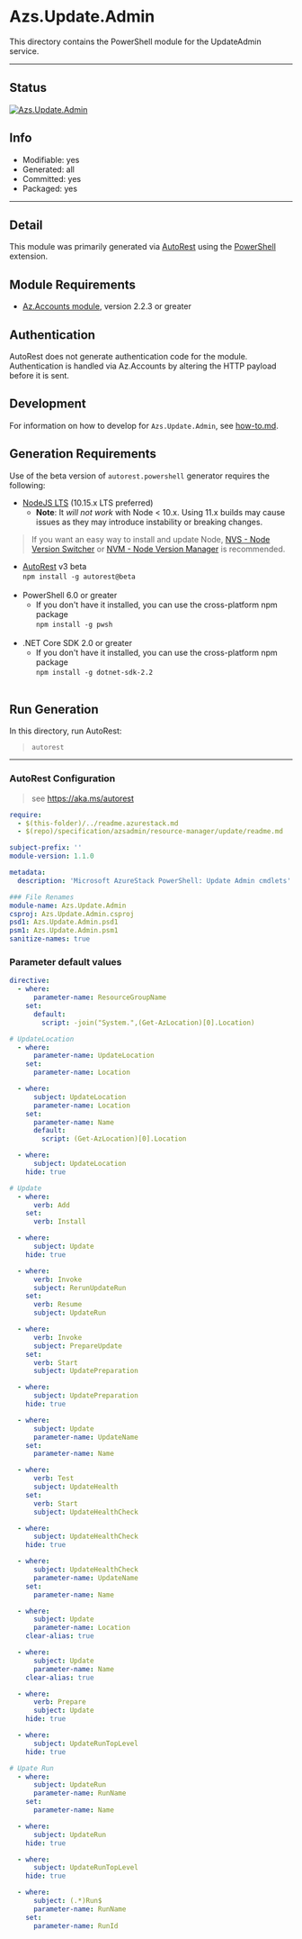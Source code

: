 <!-- region Generated -->
# Azs.Update.Admin
This directory contains the PowerShell module for the UpdateAdmin service.

---
## Status
[![Azs.Update.Admin](https://img.shields.io/powershellgallery/v/Azs.Update.Admin.svg?style=flat-square&label=Azs.Update.Admin "Azs.Update.Admin")](https://www.powershellgallery.com/packages/Azs.Update.Admin/)

## Info
- Modifiable: yes
- Generated: all
- Committed: yes
- Packaged: yes

---
## Detail
This module was primarily generated via [AutoRest](https://github.com/Azure/autorest) using the [PowerShell](https://github.com/Azure/autorest.powershell) extension.

## Module Requirements
- [Az.Accounts module](https://www.powershellgallery.com/packages/Az.Accounts/), version 2.2.3 or greater

## Authentication
AutoRest does not generate authentication code for the module. Authentication is handled via Az.Accounts by altering the HTTP payload before it is sent.

## Development
For information on how to develop for `Azs.Update.Admin`, see [how-to.md](how-to.md).
<!-- endregion -->

## Generation Requirements
Use of the beta version of `autorest.powershell` generator requires the following:
- [NodeJS LTS](https://nodejs.org) (10.15.x LTS preferred)
  - **Note**: It *will not work* with Node < 10.x. Using 11.x builds may cause issues as they may introduce instability or breaking changes.
> If you want an easy way to install and update Node, [NVS - Node Version Switcher](../nodejs/installing-via-nvs.md) or [NVM - Node Version Manager](../nodejs/installing-via-nvm.md) is recommended.
- [AutoRest](https://aka.ms/autorest) v3 beta <br>`npm install -g autorest@beta`<br>&nbsp;
- PowerShell 6.0 or greater
  - If you don't have it installed, you can use the cross-platform npm package <br>`npm install -g pwsh`<br>&nbsp;
- .NET Core SDK 2.0 or greater
  - If you don't have it installed, you can use the cross-platform npm package <br>`npm install -g dotnet-sdk-2.2`<br>&nbsp;

## Run Generation
In this directory, run AutoRest:
> `autorest`

---
### AutoRest Configuration
> see https://aka.ms/autorest

``` yaml
require:
  - $(this-folder)/../readme.azurestack.md
  - $(repo)/specification/azsadmin/resource-manager/update/readme.md

subject-prefix: ''
module-version: 1.1.0

metadata:
  description: 'Microsoft AzureStack PowerShell: Update Admin cmdlets'

### File Renames
module-name: Azs.Update.Admin
csproj: Azs.Update.Admin.csproj
psd1: Azs.Update.Admin.psd1
psm1: Azs.Update.Admin.psm1
sanitize-names: true
```

### Parameter default values
``` yaml
directive:
  - where:
      parameter-name: ResourceGroupName
    set:
      default:
        script: -join("System.",(Get-AzLocation)[0].Location)

# UpdateLocation
  - where:
      parameter-name: UpdateLocation
    set:
      parameter-name: Location

  - where:
      subject: UpdateLocation
      parameter-name: Location
    set:
      parameter-name: Name
      default:
        script: (Get-AzLocation)[0].Location

  - where:
      subject: UpdateLocation
    hide: true

# Update
  - where:
      verb: Add
    set:
      verb: Install

  - where:
      subject: Update
    hide: true

  - where:
      verb: Invoke
      subject: RerunUpdateRun
    set:
      verb: Resume
      subject: UpdateRun

  - where:
      verb: Invoke
      subject: PrepareUpdate
    set:
      verb: Start
      subject: UpdatePreparation

  - where:
      subject: UpdatePreparation
    hide: true

  - where:
      subject: Update
      parameter-name: UpdateName
    set:
      parameter-name: Name

  - where:
      verb: Test
      subject: UpdateHealth
    set:
      verb: Start
      subject: UpdateHealthCheck

  - where:
      subject: UpdateHealthCheck
    hide: true

  - where:
      subject: UpdateHealthCheck
      parameter-name: UpdateName
    set:
      parameter-name: Name

  - where:
      subject: Update
      parameter-name: Location
    clear-alias: true

  - where:
      subject: Update
      parameter-name: Name
    clear-alias: true

  - where:
      verb: Prepare
      subject: Update
    hide: true

  - where:
      subject: UpdateRunTopLevel
    hide: true

# Upate Run
  - where:
      subject: UpdateRun
      parameter-name: RunName
    set:
      parameter-name: Name

  - where:
      subject: UpdateRun
    hide: true

  - where:
      subject: UpdateRunTopLevel
    hide: true

  - where:
      subject: (.*)Run$
      parameter-name: RunName
    set:
      parameter-name: RunId
```

